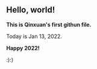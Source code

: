 ## Hello, world! ##




**This is Qinxuan's first githun file.**



Today is Jan 13, 2022.


**Happy 2022!**


:):)
